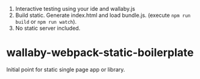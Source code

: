 1. Interactive testing using your ide and wallaby.js
2. Build static. Generate index.html and load bundle.js. (execute `npm run build` or `npm run watch`).
3. No static server included.

# wallaby-webpack-static-boilerplate
Initial point for static single page app or library.
